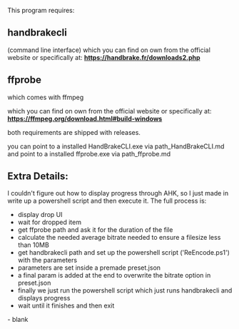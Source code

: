 

This program requires: 


## handbrakecli
(command line interface)
which you can find on own from the official website
or 
specifically at:
**https://handbrake.fr/downloads2.php**



## ffprobe
which comes with ffmpeg

which you can find on own from the official website
or 
specifically at: 
**https://ffmpeg.org/download.html#build-windows**

both requirements are shipped with releases.

you can point to a installed HandBrakeCLI.exe via path_HandBrakeCLI.md
and point to a installed ffprobe.exe via path_ffprobe.md

## Extra Details:
I couldn't figure out how to display progress through AHK, 
so I just made in write up a powershell script and then execute it.
The full process is:
- display drop UI
- wait for dropped item
- get ffprobe path and ask it for the duration of the file
- calculate the needed average bitrate needed to ensure a filesize less than 10MB
- get handbrakecli path and set up the powershell script ('ReEncode.ps1') with the parameters
- parameters are set inside a premade preset.json
- a final param is added at the end to overwrite the bitrate option in preset.json
- finally we just run the powershell script which just runs handbrakecli and displays progress
- wait until it finishes and then exit

\- blank
